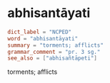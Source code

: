 # abhisantāyati

``` toml
dict_label = "NCPED"
word = "abhisantāyati"
summary = "torments; afflicts"
grammar_comment = "pr. 3 sg."
see_also = ["abhisañtāpeti"]
```

torments; afflicts

